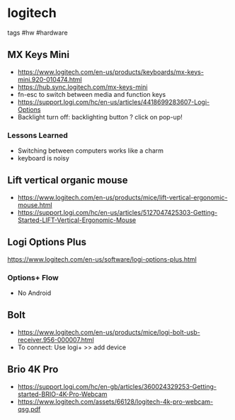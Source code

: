 # logitech

tags #hw #hardware

## MX Keys Mini

* https://www.logitech.com/en-us/products/keyboards/mx-keys-mini.920-010474.html
* https://hub.sync.logitech.com/mx-keys-mini
* fn-esc to switch between media and function keys
* https://support.logi.com/hc/en-us/articles/4418699283607-Logi-Options
* Backlight turn off: backlighting button ? click on pop-up!

### Lessons Learned

* Switching between computers works like a charm
* keyboard is noisy


## Lift vertical organic mouse

* https://www.logitech.com/en-us/products/mice/lift-vertical-ergonomic-mouse.html
* https://support.logi.com/hc/en-us/articles/5127047425303-Getting-Started-LIFT-Vertical-Ergonomic-Mouse




## Logi Options Plus

https://www.logitech.com/en-us/software/logi-options-plus.html

### Options+ Flow

* No Android

## Bolt

* https://www.logitech.com/en-us/products/mice/logi-bolt-usb-receiver.956-000007.html
* To connect: Use logi+ >> add device

## Brio 4K Pro

* https://support.logi.com/hc/en-gb/articles/360024329253-Getting-started-BRIO-4K-Pro-Webcam
* https://www.logitech.com/assets/66128/logitech-4k-pro-webcam-qsg.pdf